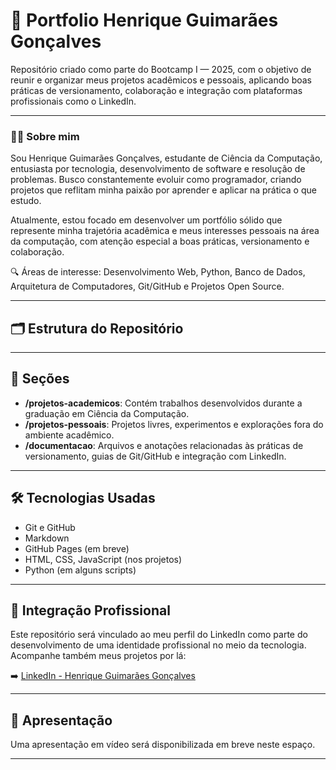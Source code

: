# 💼 Portfolio Henrique Guimarães Gonçalves

Repositório criado como parte do Bootcamp I — 2025, com o objetivo de reunir e organizar meus projetos acadêmicos e pessoais, aplicando boas práticas de versionamento, colaboração e integração com plataformas profissionais como o LinkedIn.

---

### 👨‍💻 Sobre mim

Sou Henrique Guimarães Gonçalves, estudante de Ciência da Computação, entusiasta por tecnologia, desenvolvimento de software e resolução de problemas. Busco constantemente evoluir como programador, criando projetos que reflitam minha paixão por aprender e aplicar na prática o que estudo.

Atualmente, estou focado em desenvolver um portfólio sólido que represente minha trajetória acadêmica e meus interesses pessoais na área da computação, com atenção especial a boas práticas, versionamento e colaboração.

🔍 Áreas de interesse: Desenvolvimento Web, Python, Banco de Dados, Arquitetura de Computadores, Git/GitHub e Projetos Open Source.

---

## 🗂️ Estrutura do Repositório


---

## 📘 Seções

- **/projetos-academicos**: Contém trabalhos desenvolvidos durante a graduação em Ciência da Computação.
- **/projetos-pessoais**: Projetos livres, experimentos e explorações fora do ambiente acadêmico.
- **/documentacao**: Arquivos e anotações relacionadas às práticas de versionamento, guias de Git/GitHub e integração com LinkedIn.

---

## 🛠️ Tecnologias Usadas

- Git e GitHub
- Markdown
- GitHub Pages (em breve)
- HTML, CSS, JavaScript (nos projetos)
- Python (em alguns scripts)

---

## 🔗 Integração Profissional

Este repositório será vinculado ao meu perfil do LinkedIn como parte do desenvolvimento de uma identidade profissional no meio da tecnologia. Acompanhe também meus projetos por lá:

➡️ [LinkedIn - Henrique Guimarães Gonçalves](https://www.linkedin.com/in/seu-usuario-aqui)

---

## 🎥 Apresentação

Uma apresentação em vídeo será disponibilizada em breve neste espaço.

---

